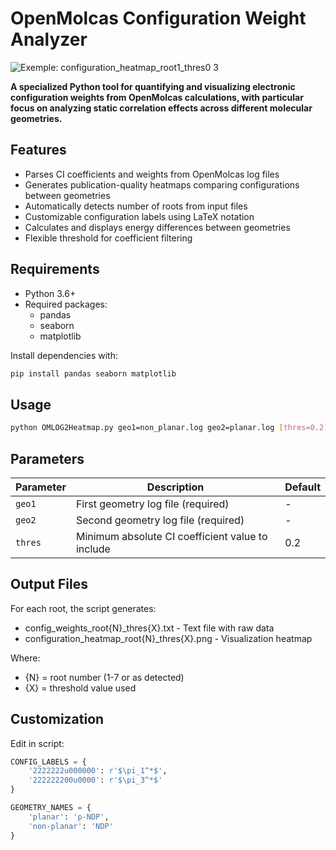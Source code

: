 # OpenMolcas Configuration Weight Analyzer

![Exemple: configuration_heatmap_root1_thres0 3](https://github.com/user-attachments/assets/358765d5-9f06-455a-b106-aaaa69b8dc32)

**A specialized Python tool for quantifying and visualizing electronic configuration weights from OpenMolcas calculations, with particular focus on analyzing static correlation effects across different molecular geometries.**

## Features

- Parses CI coefficients and weights from OpenMolcas log files
- Generates publication-quality heatmaps comparing configurations between geometries
- Automatically detects number of roots from input files
- Customizable configuration labels using LaTeX notation
- Calculates and displays energy differences between geometries
- Flexible threshold for coefficient filtering

## Requirements

- Python 3.6+
- Required packages:
  - pandas
  - seaborn
  - matplotlib

Install dependencies with:
```bash
pip install pandas seaborn matplotlib
```

## Usage

```bash
python OMLOG2Heatmap.py geo1=non_planar.log geo2=planar.log [thres=0.2]
```

## Parameters

| Parameter | Description                                   | Default |
|-----------|-----------------------------------------------|---------|
| `geo1`    | First geometry log file (required)            | -       |
| `geo2`    | Second geometry log file (required)           | -       |
| `thres`   | Minimum absolute CI coefficient value to include | 0.2    |

## Output Files

For each root, the script generates:

- config_weights_root{N}_thres{X}.txt - Text file with raw data
- configuration_heatmap_root{N}_thres{X}.png - Visualization heatmap

Where:

- {N} = root number (1-7 or as detected)
- {X} = threshold value used

## Customization

Edit in script:
```python
CONFIG_LABELS = {
    '2222222u000000': r'$\pi_1^*$',
    '222222200u0000': r'$\pi_3^*$'
}

GEOMETRY_NAMES = {
    'planar': 'p-NDP',
    'non-planar': 'NDP'
}
```
